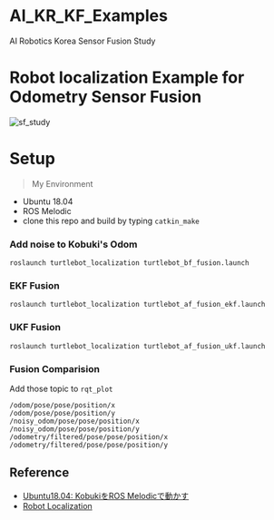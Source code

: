 # AI_KR_KF_Examples
AI Robotics Korea Sensor Fusion Study

# Robot localization Example for Odometry Sensor Fusion

![sf_study](https://user-images.githubusercontent.com/12381733/88390328-17e74180-cdf3-11ea-82f2-4080b9808aad.png)

# Setup

> My Environment

- Ubuntu 18.04
- ROS Melodic
- clone this repo and build by typing `catkin_make`

### Add noise to Kobuki's Odom

```
roslaunch turtlebot_localization turtlebot_bf_fusion.launch
```

### EKF Fusion

```
roslaunch turtlebot_localization turtlebot_af_fusion_ekf.launch
```

### UKF Fusion

```
roslaunch turtlebot_localization turtlebot_af_fusion_ukf.launch
```

### Fusion Comparision

Add those topic to `rqt_plot`

```
/odom/pose/pose/position/x
/odom/pose/pose/position/y
/noisy_odom/pose/pose/position/x
/noisy_odom/pose/pose/position/y
/odometry/filtered/pose/pose/position/x
/odometry/filtered/pose/pose/position/y
```

## Reference

* [Ubuntu18.04: KobukiをROS Melodicで動かす](https://demura.net/education/lecture/16609.html)
* [Robot Localization](https://github.com/cra-ros-pkg/robot_localization)
